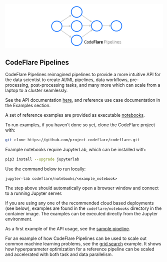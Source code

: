 <!--
{% comment %}
Copyright 2021 IBM

Licensed under the Apache License, Version 2.0 (the "License");
you may not use this file except in compliance with the License.
You may obtain a copy of the License at

http://www.apache.org/licenses/LICENSE-2.0

Unless required by applicable law or agreed to in writing, software
distributed under the License is distributed on an "AS IS" BASIS,
WITHOUT WARRANTIES OR CONDITIONS OF ANY KIND, either express or implied.
See the License for the specific language governing permissions and
limitations under the License.
{% endcomment %}
-->

![pipelines](../images/pipelines.svg)

## CodeFlare Pipelines

CodeFlare Pipelines reimagined pipelines to provide a more intuitive API for the data scientist to create AI/ML pipelines, data workflows, pre-processing, post-processing tasks, and many more which can scale from a laptop to a cluster seamlessly.

See the API documentation [here](https://codeflare.readthedocs.io/en/latest/codeflare.pipelines.html), and reference use case documentation in the Examples section.

A set of reference examples are provided as executable [notebooks](https://github.com/project-codeflare/codeflare/tree/main/notebooks).

To run examples, if you haven't done so yet, clone the CodeFlare project with:

```bash
git clone https://github.com/project-codeflare/codeflare.git
```

Example notebooks require JupyterLab, which can be installed with:
```bash
pip3 install --upgrade jupyterlab
```

Use the command below to run locally:
```shell
jupyter-lab codeflare/notebooks/<example_notebook>
```

The step above should automatically open a browser window and connect to a running Jupyter server.

If you are using any one of the recommended cloud based deployments (see below), examples are found in the `codeflare/notebooks` directory in the container image. The examples can be executed directly from the Jupyter environment. 

As a first example of the API usage, see the [sample pipeline](https://github.com/project-codeflare/codeflare/blob/main/notebooks/sample_pipeline.ipynb). 

For an example of how CodeFlare Pipelines can be used to scale out common machine learning problems, see the [grid search](https://github.com/project-codeflare/codeflare/blob/develop/notebooks/Grid%20Search%20Sample.ipynb) example. It shows how hyperparameter optimization for a reference pipeline can be scaled and accelerated with both task and data parallelism.

